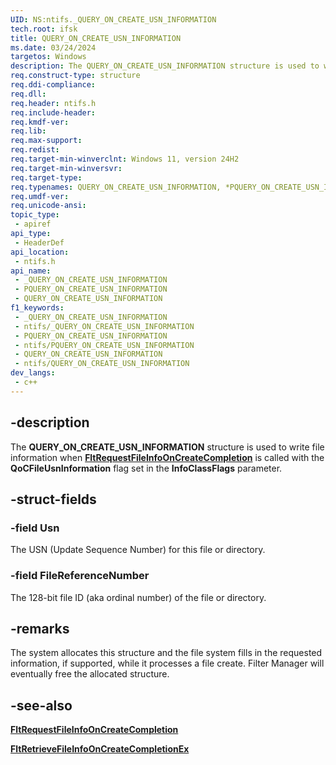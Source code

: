 ```yaml
---
UID: NS:ntifs._QUERY_ON_CREATE_USN_INFORMATION
tech.root: ifsk
title: QUERY_ON_CREATE_USN_INFORMATION
ms.date: 03/24/2024
targetos: Windows
description: The QUERY_ON_CREATE_USN_INFORMATION structure is used to write file information when FltRequestFileInfoOnCreateCompletion is called with the QoCFileUsnInformation flag set in the InfoClassFlags parameter.
req.construct-type: structure
req.ddi-compliance: 
req.dll: 
req.header: ntifs.h
req.include-header: 
req.kmdf-ver: 
req.lib: 
req.max-support: 
req.redist: 
req.target-min-winverclnt: Windows 11, version 24H2
req.target-min-winversvr: 
req.target-type: 
req.typenames: QUERY_ON_CREATE_USN_INFORMATION, *PQUERY_ON_CREATE_USN_INFORMATION
req.umdf-ver: 
req.unicode-ansi: 
topic_type:
 - apiref
api_type:
 - HeaderDef
api_location:
 - ntifs.h
api_name:
 - _QUERY_ON_CREATE_USN_INFORMATION
 - PQUERY_ON_CREATE_USN_INFORMATION
 - QUERY_ON_CREATE_USN_INFORMATION
f1_keywords:
 - _QUERY_ON_CREATE_USN_INFORMATION
 - ntifs/_QUERY_ON_CREATE_USN_INFORMATION
 - PQUERY_ON_CREATE_USN_INFORMATION
 - ntifs/PQUERY_ON_CREATE_USN_INFORMATION
 - QUERY_ON_CREATE_USN_INFORMATION
 - ntifs/QUERY_ON_CREATE_USN_INFORMATION
dev_langs:
 - c++
---
```


## -description

The **QUERY_ON_CREATE_USN_INFORMATION** structure is used to write file information when [**FltRequestFileInfoOnCreateCompletion**](../fltkernel/nf-fltkernel-fltrequestfileinfooncreatecompletion.md) is called with the **QoCFileUsnInformation** flag set in the **InfoClassFlags** parameter.

## -struct-fields

### -field Usn

The USN (Update Sequence Number) for this file or directory.

### -field FileReferenceNumber

The 128-bit file ID (aka ordinal number) of the file or directory.

## -remarks

The system allocates this structure and the file system fills in the requested information, if supported, while it processes a file create. Filter Manager will eventually free the allocated structure.

## -see-also

[**FltRequestFileInfoOnCreateCompletion**](../fltkernel/nf-fltkernel-fltrequestfileinfooncreatecompletion.md)

[**FltRetrieveFileInfoOnCreateCompletionEx**](../fltkernel/nf-fltkernel-fltretrievefileinfooncreatecompletionex.md)
